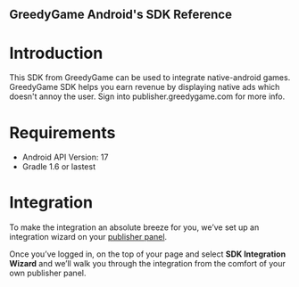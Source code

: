 GreedyGame Android's SDK Reference
---------------------
 
 
# Introduction
This SDK from GreedyGame can be used to integrate native-android games. GreedyGame SDK helps you earn revenue by displaying native ads which doesn't annoy the user. Sign into publisher.greedygame.com for more info. 

# Requirements
* Android API Version: 17
* Gradle 1.6 or lastest

# Integration
To make the integration an absolute breeze for you, we’ve set up an integration wizard on your [publisher panel](http://publisher.greedygame.com).

Once you’ve logged in, on the top of your page and select **SDK Integration Wizard** and we’ll walk you through the integration from the comfort of your own publisher panel.


